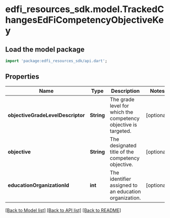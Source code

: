 # edfi_resources_sdk.model.TrackedChangesEdFiCompetencyObjectiveKey

## Load the model package
```dart
import 'package:edfi_resources_sdk/api.dart';
```

## Properties
Name | Type | Description | Notes
------------ | ------------- | ------------- | -------------
**objectiveGradeLevelDescriptor** | **String** | The grade level for which the competency objective is targeted. | [optional] 
**objective** | **String** | The designated title of the competency objective. | [optional] 
**educationOrganizationId** | **int** | The identifier assigned to an education organization. | [optional] 

[[Back to Model list]](../README.md#documentation-for-models) [[Back to API list]](../README.md#documentation-for-api-endpoints) [[Back to README]](../README.md)


